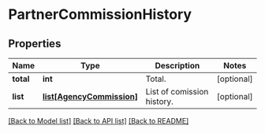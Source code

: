 # PartnerCommissionHistory

## Properties
Name | Type | Description | Notes
------------ | ------------- | ------------- | -------------
**total** | **int** | Total. | [optional] 
**list** | [**list[AgencyCommission]**](AgencyCommission.md) | List of comission history. | [optional] 

[[Back to Model list]](../README.md#documentation-for-models) [[Back to API list]](../README.md#documentation-for-api-endpoints) [[Back to README]](../README.md)


